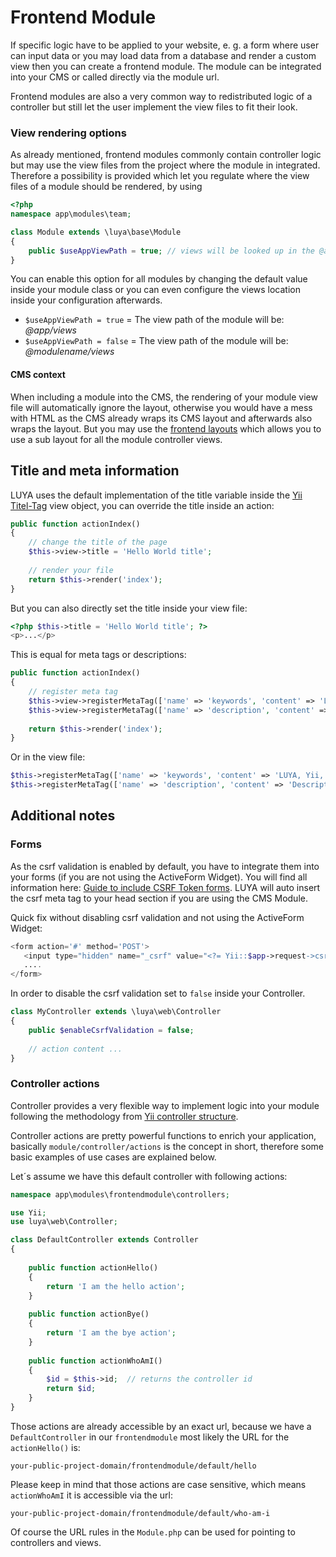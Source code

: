 # Frontend Module

If specific logic have to be applied to your website, e. g. a form where user can input data or you may load data from a database and render a custom view then you can create a frontend module. The module can be integrated into your CMS or called directly via the module url.

Frontend modules are also a very common way to redistributed logic of a controller but still let the user implement the view files to fit their look.

### View rendering options

As already mentioned, frontend modules commonly contain controller logic but may use the view files from the project where the module in integrated. Therefore a possibility is provided which let you regulate where the view files of a module should be rendered, by using <class name="luya\base\Module" prop="useAppViewPath" />

```php
<?php
namespace app\modules\team;

class Module extends \luya\base\Module
{
    public $useAppViewPath = true; // views will be looked up in the @app/views folder.
}
```

You can enable this option for all modules by changing the default value inside your module class or you can even configure the views location inside your configuration afterwards.

- `$useAppViewPath = true` = The view path of the module will be: *@app/views*
- `$useAppViewPath = false` = The view path of the module will be: *@modulename/views*

#### CMS context

When including a module into the CMS, the rendering of your module view file will automatically ignore the layout, otherwise you would have a mess with HTML as the CMS already wraps its CMS layout and afterwards also wraps the layout. But you may use the [frontend layouts](/guide/frontend/layouts) which allows you to use a sub layout for all the module controller views.

## Title and meta information

LUYA uses the default implementation of the title variable inside the [Yii Titel-Tag](https://www.yiiframework.com/doc-2.0/guide-structure-views.html#setting-page-titles) view object, you can override the title inside an action:

```php
public function actionIndex()
{
    // change the title of the page
    $this->view->title = 'Hello World title';
    
    // render your file
    return $this->render('index');
}
```

But you can also directly set the title inside your view file:

```php
<?php $this->title = 'Hello World title'; ?>
<p>...</p>
```

This is equal for meta tags or descriptions:

```php
public function actionIndex()
{
    // register meta tag
    $this->view->registerMetaTag(['name' => 'keywords', 'content' => 'LUYA, Yii, PHP']);
    $this->view->registerMetaTag(['name' => 'description', 'content' => 'Description of this page.'], 'metaDescription');
    
    return $this->render('index');
}
```

Or in the view file:

```php
$this->registerMetaTag(['name' => 'keywords', 'content' => 'LUYA, Yii, PHP']);
$this->registerMetaTag(['name' => 'description', 'content' => 'Description of this page.'], 'metaDescription');
```

## Additional notes

### Forms

As the csrf validation is enabled by default, you have to integrate them into your forms (if you are not using the ActiveForm Widget). You will find all information here: [Guide to include CSRF Token forms](https://zero-exception.blogspot.ch/2015/01/yii2-using-csrf-token.html). LUYA will auto insert the csrf meta tag to your head section if you are using the CMS Module.

Quick fix without disabling csrf validation and not using the ActiveForm Widget: 

```php
<form action='#' method='POST'>
   <input type="hidden" name="_csrf" value="<?= Yii::$app->request->csrfToken; ?>" />
   ....
</form>
```

In order to disable the csrf validation set <class name="yii\web\Controller" prop="enableCsrfValidation" /> to `false` inside your Controller.

```php
class MyController extends \luya\web\Controller
{
    public $enableCsrfValidation = false;
    
    // action content ...
}
```

### Controller actions

Controller provides a very flexible way to implement logic into your module following the methodology from [Yii controller structure](https://www.yiiframework.com/doc-2.0/guide-structure-controllers.html).

Controller actions are pretty powerful functions to enrich your application, basically `module/controller/actions` is the concept in short, therefore some basic examples of use cases are explained below.

Let´s assume we have this default controller with following actions:

```php
namespace app\modules\frontendmodule\controllers;

use Yii;
use luya\web\Controller;

class DefaultController extends Controller
{
    
    public function actionHello() 
    {
        return 'I am the hello action';
    }
    
    public function actionBye() 
    {
        return 'I am the bye action';
    }
    
    public function actionWhoAmI()
    {
        $id = $this->id;  // returns the controller id
        return $id;
    }
}
```

Those actions are already accessible by an exact url, because we have a `DefaultController` in our `frontendmodule` most likely the URL for the `actionHello()` is:

`your-public-project-domain/frontendmodule/default/hello`

Please keep in mind that those actions are case sensitive, which means `actionWhoAmI` it is accessible via the url:

`your-public-project-domain/frontendmodule/default/who-am-i`

Of course the URL rules in the `Module.php` can be used for pointing to controllers and views.
